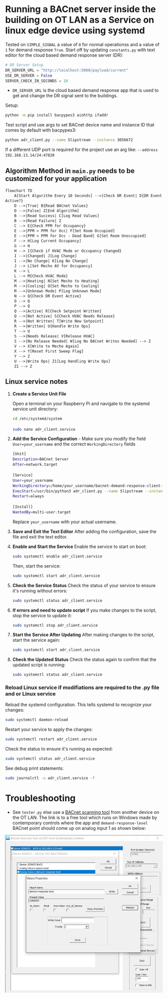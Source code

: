# Running a BACnet server inside the building on OT LAN as a Service on linux edge device using systemd

Tested on `SIMPLE_SIGNAL` a value of `0` for normal operationss and a value of `1` for demand response `True`. Start off by updating `constants.py` with text editor for the cloud based demand response server (DR):

```python
# DR Server Setup
DR_SERVER_URL = "http://localhost:5000/payload/current"
USE_DR_SERVER = False
SERVER_CHECK_IN_SECONDS = 10

```
* `DR_SERVER_URL` is the cloud based demand response app that is used to get and change the DR signal sent to the buildings.

Setup:
```bash
python -m pip install bacpypes3 aiohttp ifaddr
```

Test script and use args to set BACnet device name and instance ID that comes by default with bacpypes3:
```bash
python adr_client.py --name Slipstream --instance 3056672
```

If a different UDP port is required for the project use an arg like: `--address 192.168.13.14/24:47820`

## Algorithm Method in `main.py` needs to be customized for your application

```mermaid 
flowchart TD
    A[Start Algorithm Every 10 Seconds] -->|Check DR Event| D{DR Event Active?}
    D -->|True| B{Read BACnet Values}
    D -->|False| Z[End Algorithm]
    B -->|Read Success| C[Log Read Values]
    B -->|Read Failure| Z
    C --> E{Check PPM for Occupancy}
    E -->|PPM > PPM for Occ| F[Set Room Occupied]
    E -->|PPM < PPM for Occ - Dead Band| G[Set Room Unoccupied]
    F --> H[Log Current Occupancy]
    G --> H
    H --> I{Check if HVAC Mode or Occupancy Changed}
    I -->|Changed| J[Log Change]
    I -->|No Change| K[Log No Change]
    J --> L[Set Mecho AV for Occupancy]
    K --> L
    L --> M{Check HVAC Mode}
    M -->|Heating| N[Set Mecho to Heating]
    M -->|Cooling| O[Set Mecho to Cooling]
    M -->|Unknown Mode| P[Log Unknown Mode]
    N --> Q{Check DR Event Active}
    O --> Q
    P --> Q
    Q -->|Active| R[Check Setpoint Written]
    Q -->|Not Active| S{Check HVAC Needs Release}
    R -->|Not Written| T[Write New Setpoint]
    R -->|Written| U{Handle Write Ops}
    T --> U
    S -->|Needs Release| V[Release HVAC]
    S -->|No Release Needed| W[Log No BACnet Writes Needed] --> Z
    V --> X[Write to Mecho Again]
    X --> Y[Reset First Sweep Flag]
    Y --> Z
    U -->|Write Ops| Z1[Log Handling Write Ops]
    Z1 --> Z
```

## Linux service notes

1. **Create a Service Unit File**

   Open a terminal on your Raspberry Pi and navigate to the systemd service unit directory:

   ```bash
   cd /etc/systemd/system

   sudo nano adr_client.service
   ```

2. **Add the Service Configuration** - Make sure you modify the field `User=your_username` and the correct `WorkingDirectory` fields

   ```bash
   [Unit]
   Description=BACnet Server
   After=network.target

   [Service]
   User=your_username
   WorkingDirectory=/home/your_username/bacnet-demand-response-client-server/building_adr_client
   ExecStart=/usr/bin/python3 adr_client.py --name Slipstream --instance 3056672 --debug
   Restart=always

   [Install]
   WantedBy=multi-user.target
   ```
   Replace `your_username` with your actual username.

2. **Save and Exit the Text Editor**
   After adding the configuration, save the file and exit the text editor.

3. **Enable and Start the Service**
   Enable the service to start on boot:
   ```bash
   sudo systemctl enable adr_client.service
   ```
   Then, start the service:
   ```bash
   sudo systemctl start adr_client.service
   ```
4. **Check the Service Status**
   Check the status of your service to ensure it's running without errors:
   ```bash
   sudo systemctl status adr_client.service
   ```
5. **If errors and need to update script**
   If you make changes to the script, stop the service to update it:
   ```bash
   sudo systemctl stop adr_client.service
   ```
6. **Start the Service After Updating**
   After making changes to the script, start the service again:
   ```bash
   sudo systemctl start adr_client.service
   ```
7. **Check the Updated Status**
   Check the status again to confirm that the updated script is running:
   ```bash
   sudo systemctl status adr_client.service
   ```

### **Reload Linux service if modifiations are required to the .py file and or Linux service**
   Reload the systemd configuration. This tells systemd to recognize your changes:
   ```bash
   sudo systemctl daemon-reload
   ```

   Restart your service to apply the changes:
   ```bash
   sudo systemctl restart adr_client.service
   ```

   Check the status to ensure it's running as expected:
   ```bash
   sudo systemctl status adr_client.service
   ```

   See debug print statements:
   ```bash
   sudo journalctl -u adr_client.service -f
   ```

# Troubleshooting

* See `tester.py` else use a [BACnet scanning tool](https://www.ccontrols.com/sd/bdt.htm) from another device on the OT LAN. The link is to a free tool which runs on Windows made by contemporary controls where the app and `demand-response-level` BACnet point should come up on analog input 1 as shown below:


![Alt text](/images/bacnet_scan.jpg)